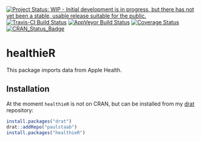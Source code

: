 
<!-- README.md is generated from README.Rmd. Please edit that file -->
[![Project Status: WIP - Initial development is in progress, but there has not yet been a stable, usable release suitable for the public.](http://www.repostatus.org/badges/latest/wip.svg)](http://www.repostatus.org/#wip) [![Travis-CI Build Status](https://travis-ci.org/paulstaab/healthieR.svg?branch=master)](https://travis-ci.org/paulstaab/healthieR) [![AppVeyor Build Status](https://ci.appveyor.com/api/projects/status/qesjciivdfau6baf/branch/master?svg=true)](https://ci.appveyor.com/project/paulstaab/healthier/branch/master) [![Coverage Status](https://coveralls.io/repos/github/paulstaab/healthieR/badge.svg?branch=master)](https://coveralls.io/github/paulstaab/healthieR?branch=master) [![CRAN\_Status\_Badge](http://www.r-pkg.org/badges/version/healthieR)](https://cran.r-project.org/package=healthieR)

healthieR
=========

This package imports data from Apple Health.

Installation
------------

At the moment `healthieR` is not on CRAN, but can be installed from my [drat](https://github.com/eddelbuettel/drat) repository:

``` r
install.packages("drat")
drat::addRepo("paulstaab")
install.packages("healthieR")
```
